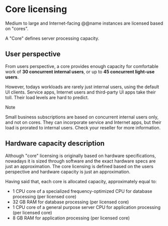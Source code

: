 # Core licensing

Medium to large and Internet-facing @@name instances are licensed based on "cores".

A "Core" defines server processing capacity.

## User perspective

From users perspective, a core provides enough capacity for comfortable work of **30 concurrent internal users**, or up to **45 concurrent light-use users**.

However, todays workloads are rarely just internal users, using the default UI clients.
Service apps, Internet users and third-party UI apps take their toll.
Their load levels are hard to predict.

> [!note]
> Small business subscriptions are based on concurrent internal users only, and not on cores.
> They can incorporate service and Internet apps, but their load is prorated to internal users.
> Check your reseller for more information.

## Hardware capacity description

Although "core" licensing is originally based on hardware specifications, nowadays it is sized through software and the exact hardware specs are just an approximation.
The core licensing is defined based on the users perspective and hardware capacity is just an approximation.

Having said that, each core is allocated capacity, approximately equal to:

* 1 CPU core of a specialized frequency-optimized CPU for database processing (per licensed core)
* 32 GB RAM for database processing (per licensed core)
* 1 CPU core of a general purpose server CPU for application processing (per licensed core)
* 8 GB RAM for application processing (per licensed core)
